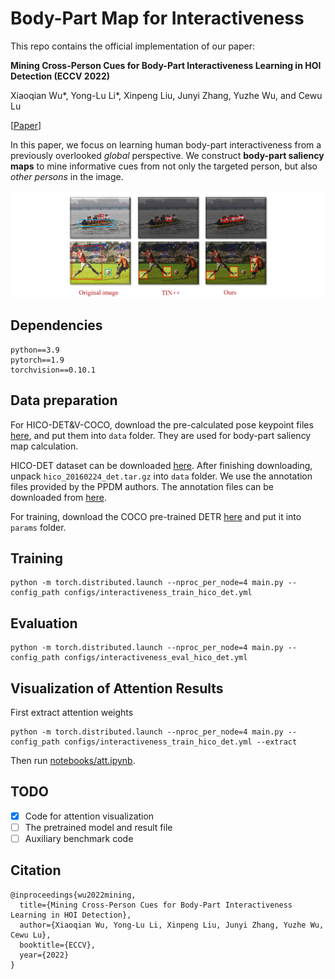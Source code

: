 # Body-Part Map for Interactiveness
This repo contains the official implementation of our paper:

**Mining Cross-Person Cues for Body-Part Interactiveness Learning in HOI Detection (ECCV 2022)**

Xiaoqian Wu*, Yong-Lu Li*, Xinpeng Liu, Junyi Zhang, Yuzhe Wu, and Cewu Lu

[[Paper](https://arxiv.org/pdf/2207.14192v1.pdf)] 

In this paper, we focus on learning human body-part interactiveness from a previously overlooked *global* perspective. We construct **body-part saliency maps** to mine informative cues from not only the targeted person, but also *other persons* in the image.

![](./assets/intro.jpg)

## Dependencies
```
python==3.9
pytorch==1.9
torchvision==0.10.1
```
## Data preparation
For HICO-DET&V-COCO, download the pre-calculated pose keypoint files [here](https://drive.google.com/drive/folders/16fYJ5trvMzA6ZjHIJVHcPkgTLbiZSMtl?usp=sharing), and put them into `data` folder. They are used for body-part saliency map calculation.

HICO-DET dataset can be downloaded [here](https://drive.google.com/file/d/1QZcJmGVlF9f4h-XLWe9Gkmnmj2z1gSnk/view). After finishing downloading, unpack `hico_20160224_det.tar.gz` into `data` folder. We use the annotation files provided by the PPDM authors. The annotation files can be downloaded from [here](https://drive.google.com/drive/folders/1WI-gsNLS-t0Kh8TVki1wXqc3y2Ow1f2R).

For training, download the COCO pre-trained DETR [here](https://drive.google.com/drive/folders/16fYJ5trvMzA6ZjHIJVHcPkgTLbiZSMtl?usp=sharing) and put it into `params` folder.

## Training
```
python -m torch.distributed.launch --nproc_per_node=4 main.py --config_path configs/interactiveness_train_hico_det.yml
```
## Evaluation
```
python -m torch.distributed.launch --nproc_per_node=4 main.py --config_path configs/interactiveness_eval_hico_det.yml
```
## Visualization of Attention Results
First extract attention weights
```
python -m torch.distributed.launch --nproc_per_node=4 main.py --config_path configs/interactiveness_train_hico_det.yml --extract
```
Then run [notebooks/att.ipynb](./notebooks/att.ipynb).

## TODO
- [x] Code for attention visualization
- [ ] The pretrained model and result file
- [ ] Auxiliary benchmark code

## Citation
```
@inproceedings{wu2022mining,
  title={Mining Cross-Person Cues for Body-Part Interactiveness Learning in HOI Detection},
  author={Xiaoqian Wu, Yong-Lu Li, Xinpeng Liu, Junyi Zhang, Yuzhe Wu, Cewu Lu},
  booktitle={ECCV},
  year={2022}
}
```
